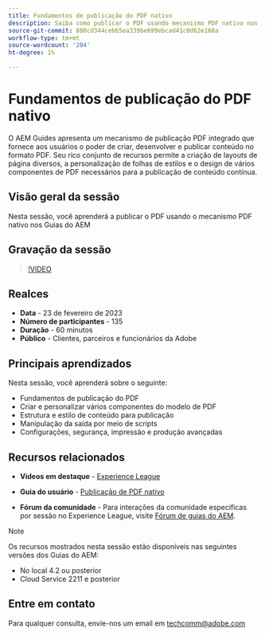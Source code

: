 ```yaml
---
title: Fundamentos de publicação do PDF nativo
description: Saiba como publicar o PDF usando mecanismo PDF nativo nos Guias do AEM.
source-git-commit: 880cd344ceb65ea339be699ebcad41c0d62e168a
workflow-type: tm+mt
source-wordcount: '204'
ht-degree: 1%

---
```


# Fundamentos de publicação do PDF nativo

O AEM Guides apresenta um mecanismo de publicação PDF integrado que fornece aos usuários o poder de criar, desenvolver e publicar conteúdo no formato PDF. Seu rico conjunto de recursos permite a criação de layouts de página diversos, a personalização de folhas de estilos e o design de vários componentes de PDF necessários para a publicação de conteúdo contínua.

## Visão geral da sessão

Nesta sessão, você aprenderá a publicar o PDF usando o mecanismo PDF nativo nos Guias do AEM

## Gravação da sessão

>[!VIDEO](https://video.tv.adobe.com/v/3416076/native-pdf?quality=12&learn=on)

## Realces

- **Data** - 23 de fevereiro de 2023
- **Número de participantes** - 135
- **Duração** - 60 minutos
- **Público** - Clientes, parceiros e funcionários da Adobe

## Principais aprendizados

Nesta sessão, você aprenderá sobre o seguinte:
- Fundamentos de publicação do PDF
- Criar e personalizar vários componentes do modelo de PDF
- Estrutura e estilo de conteúdo para publicação
- Manipulação da saída por meio de scripts
- Configurações, segurança, impressão e produção avançadas

## Recursos relacionados

- **Vídeos em destaque** -  [Experience League](https://experienceleague.adobe.com/docs/experience-manager-guides-learn/videos/advanced-user-guide/overview.html?lang=en)

- **Guia do usuário** - [Publicação de PDF nativo](https://experienceleague.adobe.com/docs/experience-manager-guides-learn/tutorials/configuring/config-native-pdf-publish/pdf-template.html?lang=en)

- **Fórum da comunidade** - Para interações da comunidade específicas por sessão no Experience League, visite  [Fórum de guias do AEM](https://experienceleaguecommunities.adobe.com/t5/experience-manager-guides/bd-p/xml-documentation-discussions).

>[!NOTE]
>
> Os recursos mostrados nesta sessão estão disponíveis nas seguintes versões dos Guias do AEM:
> - No local 4.2 ou posterior
> - Cloud Service 2211 e posterior

## Entre em contato

Para qualquer consulta, envie-nos um email em <techcomm@adobe.com>
